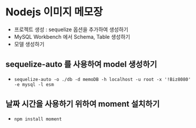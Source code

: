 # Nodejs 이미지 메모장
- 프로젝트 생성 : sequelize 옵션을 추가하여 생성하기
- MySQL Workbench 에서 Schema, Table 생성하기
- 모델 생성하기

## sequelize-auto 를 사용하여 model 생성하기
- ` sequelize-auto -o ./db -d memoDB -h localhost -u root -x '!Biz8080' -e mysql -l esm `

## 날짜 시간을 사용하기 위하여 moment 설치하기
- `npm install moment`